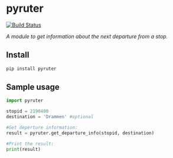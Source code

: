 # pyruter

[![Build Status](https://travis-ci.org/ludeeus/pyruter.svg?branch=master)](https://travis-ci.org/ludeeus/pyruter)

_A module to get information about the next departure from a stop._

## Install

```bash
pip install pyruter
```

## Sample usage

```python
import pyruter

stopid = 2190400
destination = 'Drammen' #optional

#Get deperture information:
result = pyruter.get_departure_info(stopid, destination)

#Print the result:
print(result)
```
